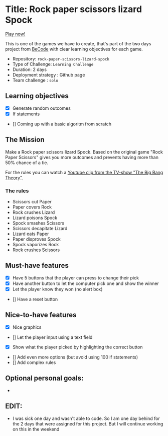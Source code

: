 # Title: Rock paper scissors lizard Spock


[Play now!](https://vladburlacu.github.io/Rock-Paper-Scissor-Lizard-Spock/)


This is one of the games we have to create, that's part of the two days project from [BeCode](https://becode.org) with clear learning objectives for each game.

- Repository: `rock-paper-scissors-lizard-spock`
- Type of Challenge: `Learning Challenge`
- Duration: 2 days
- Deployment strategy : Github page
- Team challenge : `solo`

## Learning objectives
- [x] Generate random outcomes
- [x] If statements
- [] Coming up with a basic algoritm from scratch

## The Mission
Make a Rock paper scissors lizard Spock. Based on the original game "Rock Paper Scissors" gives you more outcomes and prevents having more than 50% chance of a tie.

For the rules you can watch a [Youtube clip from the TV-show "The Big Bang Theory"](https://www.youtube.com/watch?v=Kov2G0GouBw).

### The rules
- Scissors cut Paper
- Paper covers Rock
- Rock crushes Lizard
- Lizard poisons Spock
- Spock smashes Scissors
- Scissors decapitate Lizard
- Lizard eats Paper
- Paper disproves Spock
- Spock vaporizes Rock
- Rock crushes Scissors

## Must-have features
- [x] Have 5 buttons that the player can press to change their pick
- [x] Have another button to let the computer pick one and show the winner
- [x] Let the player know they won (no alert box)
- [] Have a reset button

## Nice-to-have features
- [x] Nice graphics
- [] Let the player input using a text field
- [x] Show what the player picked by highlighting the correct button
- [] Add even more options (but avoid using 100 if statements)
- [] Add complex rules

## Optional personal goals:
- 

## EDIT:
- I was sick one day and wasn't able to code. So I am one day behind for the 2 days that were assigned for this project. But I will continue working on this in the weekend